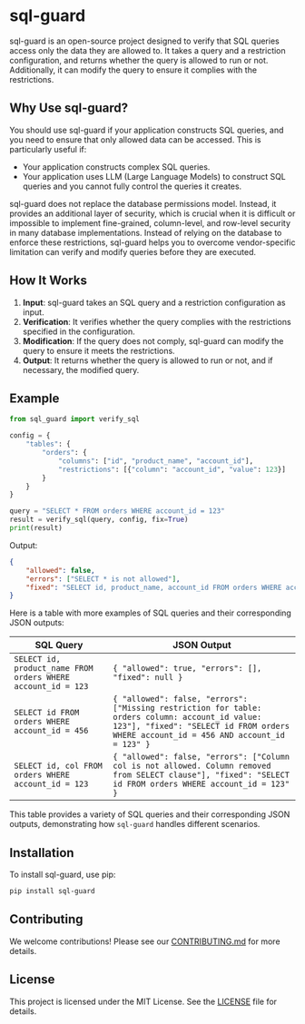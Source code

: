 # sql-guard

sql-guard is an open-source project designed to verify that SQL queries access only the data they are allowed to. It takes a query and a restriction configuration, and returns whether the query is allowed to run or not. Additionally, it can modify the query to ensure it complies with the restrictions.

## Why Use sql-guard?

You should use sql-guard if your application constructs SQL queries, and you need to ensure that only allowed data can be accessed. This is particularly useful if:
- Your application constructs complex SQL queries.
- Your application uses LLM (Large Language Models) to construct SQL queries and you cannot fully control the queries it creates.

sql-guard does not replace the database permissions model. Instead, it provides an additional layer of security, which is crucial when it is difficult or impossible to implement fine-grained, column-level, and row-level security in many database implementations. Instead of relying on the database  to enforce these restrictions, sql-guard helps you to overcome vendor-specific limitation can verify and modify queries before they are executed.

## How It Works

1. **Input**: sql-guard takes an SQL query and a restriction configuration as input.
2. **Verification**: It verifies whether the query complies with the restrictions specified in the configuration.
3. **Modification**: If the query does not comply, sql-guard can modify the query to ensure it meets the restrictions.
4. **Output**: It returns whether the query is allowed to run or not, and if necessary, the modified query.

## Example

```python
from sql_guard import verify_sql

config = {
    "tables": {
        "orders": {
            "columns": ["id", "product_name", "account_id"],
            "restrictions": [{"column": "account_id", "value": 123}]
        }
    }           
}

query = "SELECT * FROM orders WHERE account_id = 123"
result = verify_sql(query, config, fix=True)
print(result)
```
Output:
```json
{
    "allowed": false,
    "errors": ["SELECT * is not allowed"],
    "fixed": "SELECT id, product_name, account_id FROM orders WHERE account_id = 123"
}
```
Here is a table with more examples of SQL queries and their corresponding JSON outputs:

| SQL Query                                                    | JSON Output                                                                                                                                                                                 |
|--------------------------------------------------------------|---------------------------------------------------------------------------------------------------------------------------------------------------------------------------------------------|
| `SELECT id, product_name FROM orders WHERE account_id = 123` | ```{ "allowed": true, "errors": [], "fixed": null } ```                                                                                                                                     |
| `SELECT id FROM orders WHERE account_id = 456`               | ```{ "allowed": false, "errors": ["Missing restriction for table: orders column: account_id value: 123"], "fixed": "SELECT id FROM orders WHERE account_id = 456 AND account_id = 123" } ``` |
| `SELECT id, col FROM orders WHERE account_id = 123`          | ```{ "allowed": false, "errors": ["Column col is not allowed. Column removed from SELECT clause"], "fixed": "SELECT id FROM orders WHERE account_id = 123" } ```                       |

This table provides a variety of SQL queries and their corresponding JSON outputs, demonstrating how `sql-guard` handles different scenarios.



## Installation
To install sql-guard, use pip:

```bash
pip install sql-guard
```

## Contributing
We welcome contributions! Please see our [CONTRIBUTING.md](CONTRIBUTING.md) for more details.

## License
This project is licensed under the MIT License. See the [LICENSE](LICENSE) file for details.
